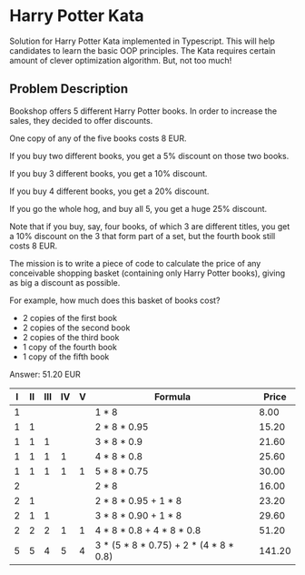 # Harry Potter Kata

Solution for Harry Potter Kata implemented in Typescript. This will help candidates to learn the basic OOP principles. The Kata requires certain amount of clever optimization algorithm. But, not too much!

## Problem Description

Bookshop offers 5 different Harry Potter books. In order to increase the sales, they decided to offer discounts.

One copy of any of the five books costs 8 EUR.

If you buy two different books, you get a 5%
discount on those two books.

If you buy 3 different books, you get a 10% discount.

If you buy 4 different books, you get a 20% discount.

If you go the whole hog, and buy all 5, you get a huge 25%
discount.

Note that if you buy, say, four books, of which 3 are
different titles, you get a 10% discount on the 3 that
form part of a set, but the fourth book still costs 8 EUR.

The mission is to write a piece of code to calculate the
price of any conceivable shopping basket (containing only
Harry Potter books), giving as big a discount as possible.

For example, how much does this basket of books cost?

- 2 copies of the first book
- 2 copies of the second book
- 2 copies of the third book
- 1 copy of the fourth book
- 1 copy of the fifth book

Answer: 51.20 EUR

| I   | II  | III | IV  | V   | Formula                                | Price  |
| --- | --- | --- | --- | --- | -------------------------------------- | ------ |
| 1   |     |     |     |     | 1 * 8                                  | 8.00   |
| 1   | 1   |     |     |     | 2 * 8 * 0.95                           | 15.20  |
| 1   | 1   | 1   |     |     | 3 * 8 * 0.9                            | 21.60  |
| 1   | 1   | 1   | 1   |     | 4 * 8 * 0.8                            | 25.60  |
| 1   | 1   | 1   | 1   | 1   | 5 * 8 * 0.75                           | 30.00  |
| 2   |     |     |     |     | 2 * 8                                  | 16.00  |
| 2   | 1   |     |     |     | 2 * 8 * 0.95 + 1 * 8                   | 23.20  |
| 2   | 1   | 1   |     |     | 3 * 8 * 0.90 + 1 * 8                   | 29.60  |
| 2   | 2   | 2   | 1   | 1   | 4 * 8 * 0.8 + 4 * 8 * 0.8              | 51.20  |
| 5   | 5   | 4   | 5   | 4   | 3 * (5 * 8 * 0.75) + 2 * (4 * 8 * 0.8) | 141.20 |
